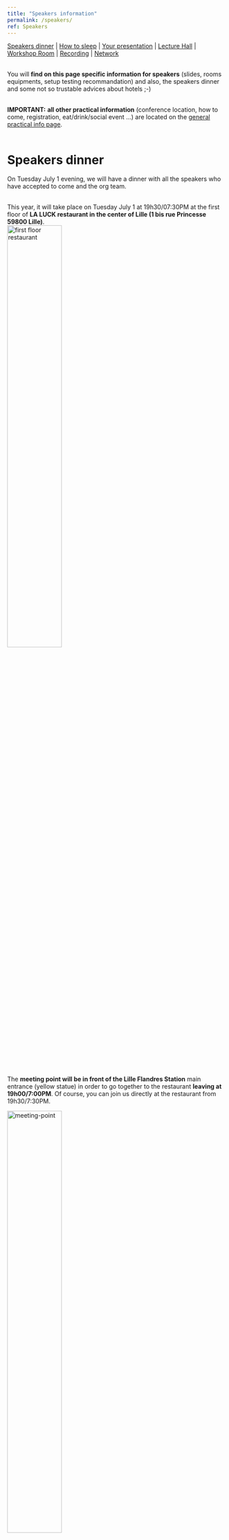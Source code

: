 ```yaml
---
title: "Speakers information"
permalink: /speakers/
ref: Speakers
---
```



<a href="#speakers-dinner">Speakers dinner</a> | <a href="#hotels">How to sleep</a> | <a href="#talks--slides">Your presentation</a> | <a href="#lecture-hall"> Lecture Hall</a> | <a href="#workshop-room"> Workshop Room</a> | <a href="#recording"> Recording</a> | <a href="#network-access"> Network</a><br><br>

You will **find on this page specific information for speakers** (slides, rooms equipments, setup testing recommandation) and also, the speakers dinner and some not so trustable advices about hotels ;-) <br><br>

**IMPORTANT:** **all other practical information** (conference location, how to come, registration, eat/drink/social event ...) are located on the [general practical info page](/practical/).<br><br>

# Speakers dinner

On Tuesday July 1 evening, we will have a dinner with all the speakers who have accepted to come and the org team.<br><br>

This year, it will take place on Tuesday July 1 at 19h30/07:30PM at the first floor of **LA LUCK restaurant in the center of Lille (1 bis rue Princesse 59800 Lille)**.<br>
<img src="/images/first-floor.png" alt="first floor restaurant" width="50%"/> <br> 

The **meeting point will be in front of the Lille Flandres Station** main entrance (yellow statue) in order to go together to the restaurant **leaving at 19h00/7:00PM**. Of course, you can join us directly at the restaurant from 19h30/7:30PM. <br>

<img src="/images/meeting-point.jpg" alt="meeting-point" width="50%"/> <br> 

The dinner will be paid by the event, with a package for the drinks.<br><br>

# Hotels

It is not an easy task to give you a trustable advice for your hotel. All we can do is to share with you the hotels we have used by the past. They all provide nights between 100€ and 140€.<br><br>

No air conditionning, less expensive:<br>
- [Hôtel Chagnot](https://hotel-chagnot-lille.com/)
- [Grand Hotel](https://www.grandhotellille.com/)
- [Ambassadeur Hotel](https://www.hotel-lille-ambassadeur.fr/)

More expensive, with AC:<br>

- [Okko Hotel](https://www.okkohotels.com/en/page/lille/.3097.html)<br>
- [La Valiz Hotel](https://www.hotellavaliz.com/)<br><br>

The best advice we can share is for <b>the location of the hotel</b>: <b>try to stay around the Bruxelles or Flandres stations area</b>. This way you will be near the center of Lille and also near the "Gare Lille Flandres" bus stop where you will take the bus n°5 to reach the conference location.<br><br>

**Important:** other practical information (location, how to come etc) are available on the [dedicated practical info page](/practical/) !<br><br>

# Talks & slides

**Test your video setup BEFORE your talk:** please come during the pause (or before the start of the morning / afternoon session) on stage in order to test your laptop with the video system.
<br><br>

**Duration:** there are long (35min) and short (20min) talks. Each given duration includes the Q&A time. We use to dedicate 5min to Q&A but it remains your choice. If the 5min does not fit you, just give us your preference before the talk and we will announce it to the audience.
<br><br>

**Speaker deck template and format:** Pass the SALT does not provide nor require any kind of template. We prefer to receive PDF files. You can also provide LibreOffice format if you preferred. Powerpoint, anyone? You are at Pass the SALT, please ;-)
<br><br>

**Code of Conduct:** Pass the SALT has a [code of conduct](/code-of-conduct/) for attendees and for speakers too, obviously. Your words and your slides will have to follow it without exception. Thanks in advance!
<br><br>

**Logo:** you can use our logo on your speaker deck. The correct source for it is in this [repository]( https://github.com/pass-the-salt/2025-communication/tree/main/logo/). 
<br><br>

**IMPORTANT send us your speaker deck:** we will greatly appreciate if you can provide your slides before your talk or just after it. We try to provide them to all attendees (on-site and online ones) as soon as possible on our [archives site](https://archives.pass-the-salt.org/Pass%20the%20SALT/).
<br><br>

# Lecture hall

The lecture hall description and features:
- 270 people max
- FR electricity plugs every two seats
- a main screen and 1 TV screen on each side
- 16:9 image ratio
- input HDMI port and some adaptors (protip: come with yours you know they work with your laptop).
- a desk with sound will be available for speakers.

<img src="/images/hall1.jpg" alt="lecture hall" width="50%"/>

# Workshop room

Rooms will have a screen and a projector (16:9, HDMI input port).

# Recording 
This year, your talk will be live streamed and recorded by our friends from [Ubicast](https://ubicast.eu/en/). The video will then be uploaded to our [Pass the SALT page on Ubicast portal](https://passthesalt.ubicast.tv/) and also on our [archives site](https://archives.pass-the-salt.org/Pass%20the%20SALT/).

# Network access
Wi-fi is expected and we will work to get non filtered SSH output among other things.



